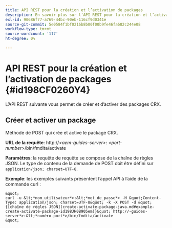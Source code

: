 ```yaml
---
title: API REST pour la création et l’activation de packages
description: En savoir plus sur l’API REST pour la création et l’activation de packages
exl-id: 90686f77-a769-44bc-90eb-116cf9d0341e
source-git-commit: 5e0584f1bf0216b8b00f00b9fe46fa682c244e08
workflow-type: tm+mt
source-wordcount: '117'
ht-degree: 0%

---
```


# API REST pour la création et l’activation de packages {#id198CF0260Y4}

L’API REST suivante vous permet de créer et d’activer des packages CRX.

## Créer et activer un package

Méthode de POST qui crée et active le package CRX.

**URL de la requête**: http://*&lt;aem-guides-server>*: *&lt;port-number>*/bin/fmdita/activate

**Paramètres**: la requête de requête se compose de la chaîne de règles JSON. Le type de contenu de la demande de POST doit être défini sur `application/json; charset=UTF-8`.

**Exemple**: les exemples suivants présentent l’appel API à l’aide de la commande curl :

    &quot;
    curl -u &lt;*nom_utilisateur*>:&lt;*mot_de_passe*> -H &quot;Content-Type: application/json; charset=UTF-8&quot; -k -X POST -d &quot;{[chaîne de règles JSON](create-activate-package-java.md#example-create-activate-package-id198JH0B905em)}&quot; http://-guides-server*>:&lt;*numéro-port*>/bin/fmdita/activate
    &quot;
